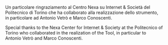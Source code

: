 Un particolare ringraziamento al Centro Nexa su Internet & Società del
Politecnico di Torino che ha collaborato alla realizzazione dello strumento, in
particolare ad Antonio Vetrò e Marco Conoscenti.

Special thanks to the Nexa Center for Internet & Society at the Politecnico of
Torino who collaborated in the realization of the Tool, in particular to
Antonio Vetrò and Marco Conoscenti.
